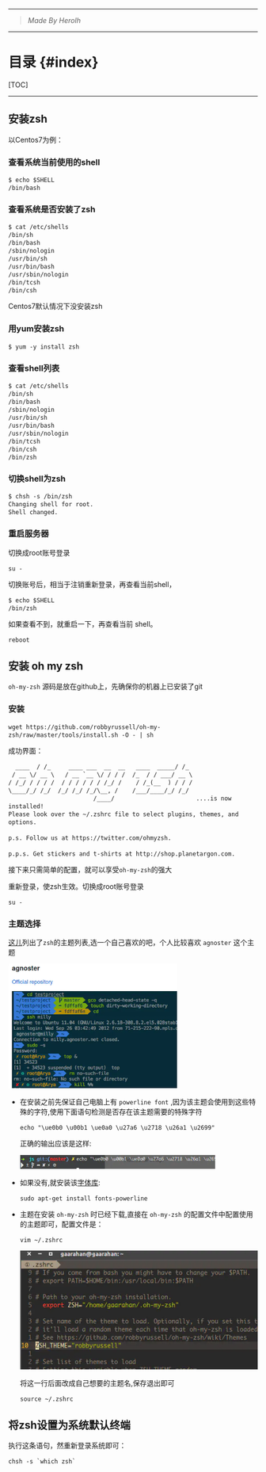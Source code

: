 ----------------------------------------------
> *Made By Herolh*
----------------------------------------------

# 目录 {#index}

[TOC]











--------------------------------------------

## 安装zsh

以Centos7为例：

### 查看系统当前使用的shell

```
$ echo $SHELL 
/bin/bash
```

### 查看系统是否安装了zsh

```
$ cat /etc/shells 
/bin/sh
/bin/bash
/sbin/nologin
/usr/bin/sh
/usr/bin/bash
/usr/sbin/nologin
/bin/tcsh
/bin/csh
```

Centos7默认情况下没安装zsh

### 用yum安装zsh

```
$ yum -y install zsh
```

### 查看shell列表

```
$ cat /etc/shells 
/bin/sh
/bin/bash
/sbin/nologin
/usr/bin/sh
/usr/bin/bash
/usr/sbin/nologin
/bin/tcsh
/bin/csh
/bin/zsh
```

### 切换shell为zsh

```
$ chsh -s /bin/zsh
Changing shell for root.
Shell changed.
```

### 重启服务器

切换成root账号登录

```
su -
```

切换账号后，相当于注销重新登录，再查看当前shell，

```
$ echo $SHELL 
/bin/zsh
```

如果查看不到，就重启一下，再查看当前 shell。

```
reboot
```

## 安装 oh my zsh

`oh-my-zsh` 源码是放在github上，先确保你的机器上已安装了git

### 安装

```
wget https://github.com/robbyrussell/oh-my-zsh/raw/master/tools/install.sh -O - | sh
```

成功界面：

```
  ____  / /_     ____ ___  __  __   ____  _____/ /_  
 / __ \/ __ \   / __ `__ \/ / / /  /_  / / ___/ __ \ 
/ /_/ / / / /  / / / / / / /_/ /    / /_(__  ) / / / 
\____/_/ /_/  /_/ /_/ /_/\__, /    /___/____/_/ /_/  
                        /____/                       ....is now installed!
Please look over the ~/.zshrc file to select plugins, themes, and options.

p.s. Follow us at https://twitter.com/ohmyzsh.

p.p.s. Get stickers and t-shirts at http://shop.planetargon.com.
```

接下来只需简单的配置，就可以享受`oh-my-zsh`的强大

重新登录，使zsh生效。切换成root账号登录

```
su -
```

### 主题选择

[这儿](https://links.jianshu.com/go?to=https%3A%2F%2Fgithub.com%2Frobbyrussell%2Foh-my-zsh%2Fwiki%2FThemes)列出了`zsh`的主题列表,选一个自己喜欢的吧，个人比较喜欢 `agnoster` 这个主题

<img src=".assets/9341918-9178957831cc9d91.webp" alt="img" style="zoom: 67%;" />

- 在安装之前先保证自己电脑上有 `powerline font` ,因为该主题会使用到这些特殊的字符,使用下面语句检测是否存在该主题需要的特殊字符

    ```shell
    echo "\ue0b0 \u00b1 \ue0a0 \u27a6 \u2718 \u26a1 \u2699"
    ```

    正确的输出应该是这样:

    <img src=".assets/9341918-9933cacf285e40ee.webp" alt="img" style="zoom:67%;" />

- 如果没有,就安装该[字体库](https://links.jianshu.com/go?to=https%3A%2F%2Fgithub.com%2Fpowerline%2Ffonts):

    ```shell
    sudo apt-get install fonts-powerline
    ```

- 主题在安装 `oh-my-zsh` 时已经下载,直接在 `oh-my-zsh` 的配置文件中配置使用的主题即可，配置文件是：

    ```shell
    vim ~/.zshrc
    ```

    ![img](.assets/9341918-36ec6ff18537fb31.webp)

    将这一行后面改成自己想要的主题名,保存退出即可

    ```shell
    source ~/.zshrc
    ```

    

## 将zsh设置为系统默认终端

执行这条语句，然重新登录系统即可：

```shell
chsh -s `which zsh`
```



